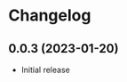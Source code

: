 <!--
	Placeholder for next versions:
	## __WORK IN PROGRESS__
-->

# Changelog
## 0.0.3 (2023-01-20)
* Initial release
